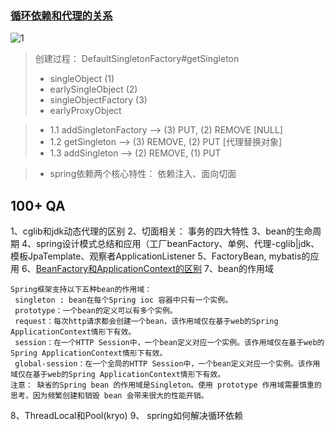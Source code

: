 ### [循环依赖和代理的关系](https://juejin.cn/post/6882266649509298189) ###
![1](https://images.alsritter.icu/images/2021/05/12/20210512154019.png)

> 创建过程： DefaultSingletonFactory#getSingleton
>* singleObject (1) 
>* earlySingleObject (2)   
>* singleObjectFactory (3)
>* earlyProxyObject 

>+ 1.1  addSingletonFactory --> (3) PUT, (2) REMOVE [NULL]
>+ 1.2  getSingleton --> (3) REMOVE, (2) PUT [代理替换对象]
>+ 1.3  addSingleton --> (2) REMOVE, (1) PUT 


>+ spring依赖两个核心特性： 依赖注入、面向切面

## 100+ QA

1、cglib和jdk动态代理的区别
2、切面相关： 事务的四大特性
3、bean的生命周期
4、spring设计模式总结和应用（工厂beanFactory、单例、代理-cglib|jdk、模板JpaTemplate、观察者ApplicationListener 
5、FactoryBean, mybatis的应用
6、[BeanFactory和ApplicationContext的区别](https://www.cnblogs.com/crazymakercircle/p/14465630.html)
7、bean的作用域
```
Spring框架支持以下五种bean的作用域：
 singleton : bean在每个Spring ioc 容器中只有一个实例。
 prototype：一个bean的定义可以有多个实例。
 request：每次http请求都会创建一个bean，该作用域仅在基于web的Spring ApplicationContext情形下有效。
 session：在一个HTTP Session中，一个bean定义对应一个实例。该作用域仅在基于web的Spring ApplicationContext情形下有效。
 global-session：在一个全局的HTTP Session中，一个bean定义对应一个实例。该作用域仅在基于web的Spring ApplicationContext情形下有效。
注意： 缺省的Spring bean 的作用域是Singleton。使用 prototype 作用域需要慎重的思考，因为频繁创建和销毁 bean 会带来很大的性能开销。

```
8、ThreadLocal和Pool(kryo)
9、 spring如何解决循环依赖


